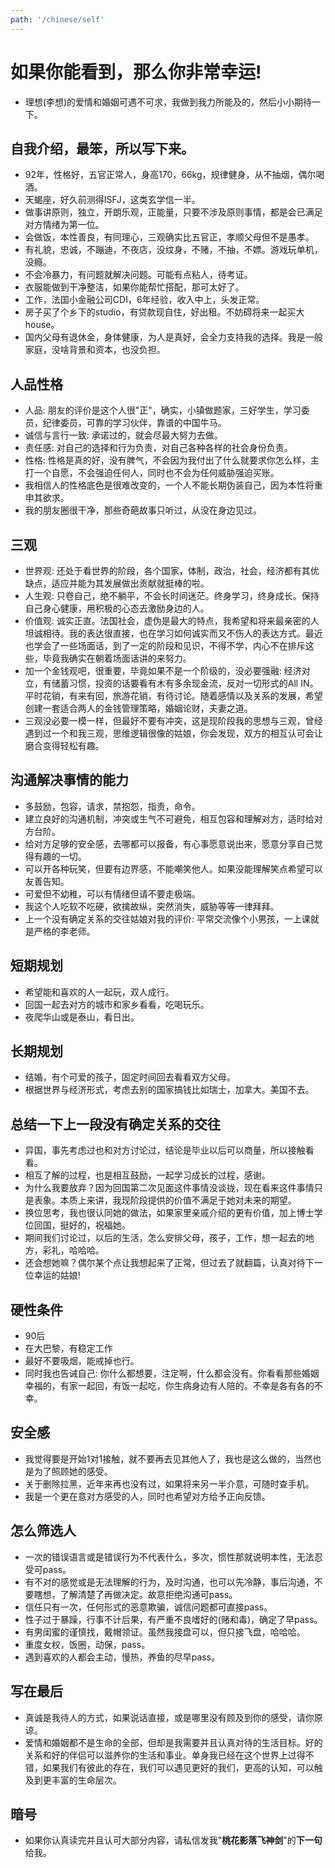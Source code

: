 ```yaml
---
path: '/chinese/self'
---
```


# 如果你能看到，那么你非常幸运!
- 理想(李想)的爱情和婚姻可遇不可求，我做到我力所能及的，然后小小期待一下。

## 自我介绍，最笨，所以写下来。
- 92年，性格好，五官正常人，身高170，66kg，规律健身，从不抽烟，偶尔喝酒。
- 天蝎座，好久前测得ISFJ，这类玄学信一半。
- 做事讲原则，独立，开朗乐观，正能量，只要不涉及原则事情，都是会已满足对方情绪为第一位。
- 会做饭，本性善良，有同理心，三观确实比五官正，孝顺父母但不是愚孝。
- 有礼貌，忠诚，不蹦迪，不夜店，没纹身，不赌，不抽，不嫖。游戏玩单机，没瘾。
- 不会冷暴力，有问题就解决问题。可能有点粘人，待考证。
- 衣服能做到干净整洁，如果你能帮忙搭配，那可太好了。
- 工作，法国小金融公司CDI，6年经验，收入中上，头发正常。
- 房子买了个乡下的studio，有贷款现自住，好出租。不妨碍将来一起买大house。
- 国内父母有退休金，身体健康，为人是真好，会全力支持我的选择。我是一般家庭，没啥背景和资本，也没负担。

## 人品性格
- 人品: 朋友的评价是这个人很"正"，确实，小镇做题家，三好学生，学习委员，纪律委员，可靠的学习伙伴，靠谱的中国牛马。
- 诚信与言行一致: 承诺过的，就会尽最大努力去做。
- 责任感: 对自己的选择和行为负责，对自己各种各样的社会身份负责。
- 性格: 性格是真的好，没有脾气，不会因为我付出了什么就要求你怎么样，主打一个自愿，不会强迫任何人，同时也不会为任何威胁强迫买账。
- 我相信人的性格底色是很难改变的，一个人不能长期伪装自己，因为本性将重申其欲求。
- 我的朋友圈很干净，那些奇葩故事只听过，从没在身边见过。

## 三观
- 世界观: 还处于看世界的阶段，各个国家，体制，政治，社会，经济都有其优缺点，适应并能为其发展做出贡献就挺棒的啦。
- 人生观: 只卷自己，绝不躺平，不会长时间迷茫。终身学习，终身成长。保持自己身心健康，用积极的心态去激励身边的人。
- 价值观: 诚实正直。法国社会，虚伪是最大的特点，我希望和将来最亲密的人坦诚相待。我的表达很直接，也在学习如何诚实而又不伤人的表达方式。最近也学会了一些场面话，到了一定的阶段和见识，不得不学，内心不在排斥这些，毕竟我确实在朝着场面话讲的来努力。
- 加一个金钱观吧，很重要，毕竟如果不是一个阶级的，没必要强融: 经济对立，有储蓄习惯，投资的话要看有木有多余现金流，反对一切形式的All IN。平时花销，有来有回，旅游花销，有待讨论。随着感情以及关系的发展，希望创建一套适合两人的金钱管理策略，婚姻论财，夫妻之道。
- 三观没必要一模一样，但最好不要有冲突，这是现阶段我的思想与三观，曾经遇到过一个和我三观，思维逻辑很像的姑娘，你会发现，双方的相互认可会让磨合变得轻松有趣。

## 沟通解决事情的能力
- 多鼓励，包容，请求，禁抱怨，指责，命令。
- 建立良好的沟通机制，冲突或生气不可避免，相互包容和理解对方，适时给对方台阶。
- 给对方足够的安全感，去哪都可以报备，有心事愿意说出来，愿意分享自己觉得有趣的一切。
- 可以开各种玩笑，但要有边界感，不能嘲笑他人。如果没能理解笑点希望可以友善告知。
- 可爱但不幼稚，可以有情绪但请不要走极端。
- 我这个人吃软不吃硬，欲擒故纵，突然消失，威胁等等一律拜拜。
- 上一个没有确定关系的交往姑娘对我的评价: 平常交流像个小男孩，一上课就是严格的李老师。

## 短期规划
- 希望能和喜欢的人一起玩，双人成行。
- 回国一起去对方的城市和家乡看看，吃喝玩乐。
- 夜爬华山或是泰山，看日出。

## 长期规划
- 结婚，有个可爱的孩子，固定时间回去看看双方父母。
- 根据世界与经济形式，考虑去别的国家搞钱比如瑞士，加拿大。美国不去。

## 总结一下上一段没有确定关系的交往
- 异国，事先考虑过也和对方讨论过，结论是毕业以后可以商量，所以接触看看。
- 相互了解的过程，也是相互鼓励，一起学习成长的过程，感谢。
- 为什么我要放弃？因为回国第二次见面这件事情没谈拢，现在看来这件事情只是表象。本质上来讲，我现阶段提供的价值不满足于她对未来的期望。
- 换位思考，我也很认同她的做法，如果家里亲戚介绍的更有价值，加上博士学位回国，挺好的，祝福她。
- 期间我们讨论过，以后的生活，怎么安排父母，孩子，工作，想一起去的地方，彩礼，哈哈哈。
- 还会想她嘛？偶尔某个点让我想起来了正常，但过去了就翻篇，认真对待下一位幸运的姑娘!

## 硬性条件
- 90后
- 在大巴黎，有稳定工作
- 最好不要吸烟，能戒掉也行。
- 同时我也告诫自己: 你什么都想要，注定啊，什么都会没有。你看看那些婚姻幸福的，有家一起回，有饭一起吃，你生病身边有人陪的。不幸是各有各的不幸。

## 安全感
- 我觉得要是开始1对1接触，就不要再去见其他人了，我也是这么做的，当然也是为了照顾她的感受。
- 关于删除拉黑，近年来再也没有过，如果将来另一半介意，可随时查手机。
- 我是一个更在意对方感受的人，同时也希望对方给予正向反馈。

## 怎么筛选人
- 一次的错误语言或是错误行为不代表什么，多次，惯性那就说明本性，无法忍受可pass。
- 有不对的感觉或是无法理解的行为，及时沟通，也可以先冷静，事后沟通，不要瞎想，了解清楚了再做决定。故意拒绝沟通可pass。
- 信任只有一次，任何形式的恶意欺骗，诚信问题都可直接pass。
- 性子过于暴躁，行事不计后果，有严重不良嗜好的(赌和毒)，确定了早pass。
- 有男闺蜜的谨慎找，戴帽领证。虽然我接盘可以，但只接飞盘，哈哈哈。
- 重度女权，饭圈，动保，pass。
- 遇到喜欢的人都会主动，慢热，养鱼的尽早pass。

## 写在最后
- 真诚是我待人的方式，如果说话直接，或是哪里没有顾及到你的感受，请你原谅。
- 爱情和婚姻都不是生命的全部，但却是我需要并且认真对待的生活目标。好的关系和好的伴侣可以滋养你的生活和事业。单身我已经在这个世界上过得不错，如果我们有彼此的存在，我们可以遇见更好的我们，更高的认知，可以触及到更丰富的生命层次。

## 暗号
- 如果你认真读完并且认可大部分内容，请私信发我"**桃花影落飞神剑**"的**下一句**给我。






